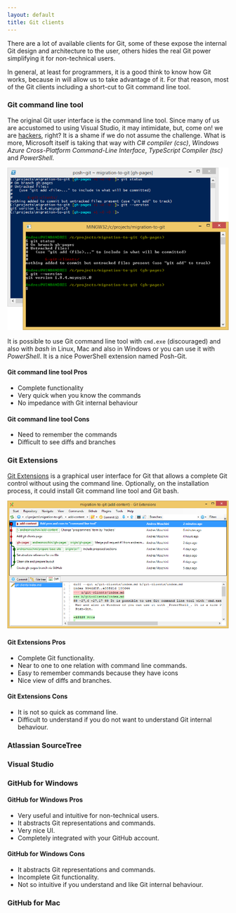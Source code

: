 ```yaml
---
layout: default
title: Git clients
---
```


There are a lot of available clients for Git, some of these expose the internal Git design and 
architecture to the user, others hides the real Git power simplifying it for non-technical 
users. 

In general, at least for programmers, it is a good think to know how Git works, because in will
allow us to take advantage of it. For that reason, most of the Git clients including a short-cut 
to Git command line tool.

### Git command line tool

The original Git user interface is the command line tool. Since many of us are accustomed to using 
Visual Studio, it may intimidate, but, come on! we are 
[hackers](http://tools.ietf.org/html/rfc1392#page-21), right? It is a shame if we do not assume 
the challenge. What is more, Microsoft itself is taking that way with _C# compiler (csc)_, _Windows 
Azure Cross-Platform Command-Line Interface_, _TypeScript Compiler (tsc)_ and _PowerShell_.

![Posh-Git over PowerShell and Git bash](git-clients-commandline.png)

It is possible to use Git command line tool with `cmd.exe` (discouraged) and also with _bash_ in Linux, 
Mac and also in Windows or you can use it with _PowerShell_. It is a nice PowerShell extension named 
Posh-Git.

#### Git command line tool Pros

* Complete functionality
* Very quick when you know the commands
* No impedance with Git internal behaviour

#### Git command line tool Cons

* Need to remember the commands
* Difficult to see diffs and branches

### Git Extensions

[Git Extensions](https://code.google.com/p/gitextensions/) is a graphical user 
interface for Git that allows a complete Git control without using the command 
line. Optionally, on the installation process, it could install Git command 
line tool and Git bash.

![Git Extensions](git-clients-git-extensions.png)

#### Git Extensions Pros

* Complete Git functionality.
* Near to one to one relation with command line commands.
* Easy to remember commands because they have icons
* Nice view of diffs and branches.

#### Git Extensions Cons

* It is not so quick as command line.
* Difficult to understand if you do not want to understand Git internal behaviour.

### Atlassian SourceTree

### Visual Studio

### GitHub for Windows

#### GitHub for Windows Pros

* Very useful and intuitive for non-technical users. 
* It abstracts Git representations and commands.
* Very nice UI.
* Completely integrated with your GitHub account.

#### GitHub for Windows Cons

* It abstracts Git representations and commands.
* Incomplete Git functionality.
* Not so intuitive if you understand and like Git internal behaviour.

### GitHub for Mac
